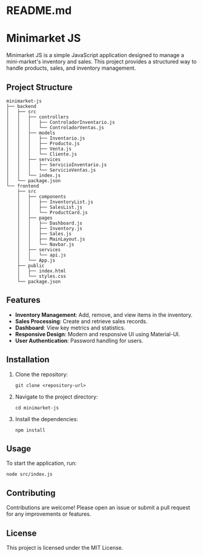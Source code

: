 # README.md

# Minimarket JS

Minimarket JS is a simple JavaScript application designed to manage a mini-market's inventory and sales. This project provides a structured way to handle products, sales, and inventory management.

## Project Structure

```
minimarket-js
├── backend
│   ├── src
│   │   ├── controllers
│   │   │   ├── ControladorInventario.js
│   │   │   └── ControladorVentas.js
│   │   ├── models
│   │   │   ├── Inventario.js
│   │   │   ├── Producto.js
│   │   │   ├── Venta.js
│   │   │   └── Cliente.js
│   │   ├── services
│   │   │   ├── ServicioInventario.js
│   │   │   └── ServicioVentas.js
│   │   └── index.js
│   └── package.json
└── frontend
    ├── src
    │   ├── components
    │   │   ├── InventoryList.js
    │   │   ├── SalesList.js
    │   │   └── ProductCard.js
    │   ├── pages
    │   │   ├── Dashboard.js
    │   │   ├── Inventory.js
    │   │   ├── Sales.js
    │   │   ├── MainLayout.js
    │   │   └── Navbar.js
    │   ├── services
    │   │   └── api.js
    │   └── App.js
    ├── public
    │   ├── index.html
    │   └── styles.css
    └── package.json
```

## Features

- **Inventory Management**: Add, remove, and view items in the inventory.
- **Sales Processing**: Create and retrieve sales records.
- **Dashboard**: View key metrics and statistics.
- **Responsive Design**: Modern and responsive UI using Material-UI.
- **User Authentication**: Password handling for users.

## Installation

1. Clone the repository:
   ```
   git clone <repository-url>
   ```
2. Navigate to the project directory:
   ```
   cd minimarket-js
   ```
3. Install the dependencies:
   ```
   npm install
   ```

## Usage

To start the application, run:
```
node src/index.js
```

## Contributing

Contributions are welcome! Please open an issue or submit a pull request for any improvements or features.

## License

This project is licensed under the MIT License.
